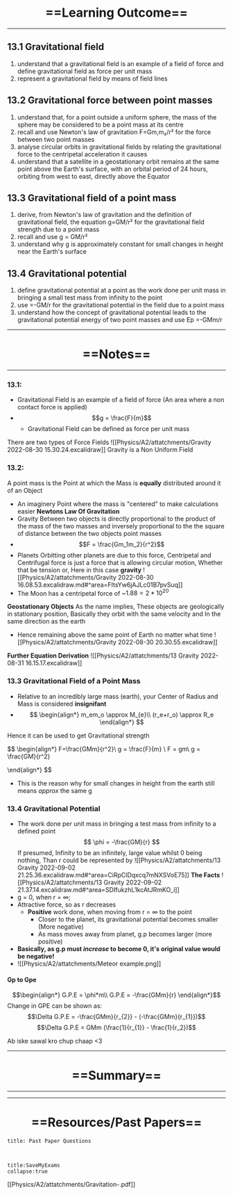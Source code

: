# <center> ==Learning Outcome==  </center>
___
## 13.1 Gravitational field
1. understand that a gravitational field is an example of a field of force and define gravitational field as force per unit mass
2. represent a gravitational field by means of field lines
## 13.2 Gravitational force between point masses
1. understand that, for a point outside a uniform sphere, the mass of the sphere may be considered to be a point mass at its centre
2. recall and use Newton's law of gravitation F=Gm,m₂/r² for the force between two point masses
3. analyse circular orbits in gravitational fields by relating the gravitational force to the centripetal acceleration it causes
4. understand that a satellite in a geostationary orbit remains at the same point above the Earth's surface, with an orbital period of 24 hours, orbiting from west to east, directly above the Equator
## 13.3 Gravitational field of a point mass
1. derive, from Newton's law of gravitation and the definition of gravitational field, the equation g=GM/r² for the gravitational field strength due to a point mass
2. recall and use g = GM/r²
3. understand why g is approximately constant for small changes in height near the Earth's surface
## 13.4 Gravitational potential
1. define gravitational potential at a point as the work done per unit mass in bringing a small test mass from infinity to the point
2. use =-GM/r for the gravitational potential in the field due to a point mass
3. understand how the concept of gravitational potential leads to the gravitational potential energy of two point masses and use Ep =-GMm/r
___

# <center> ==Notes==  </center>
___
### 13.1:
- Gravitational Field is an example of a field of force (An area where a non contact force is applied)
- $$g = \frac{F}{m}$$
	- Gravitational Field can be defined as force per unit mass

There are two types of Force Fields
![[Physics/A2/attatchments/Gravity 2022-08-30 15.30.24.excalidraw]]
Gravity is a Non Uniform Field

### 13.2:
A point mass is the Point  at which the Mass is **equally** distributed around it of an Object
- An imaginery Point where the mass is "centered" to make calculations easier
  **Newtons Law Of Gravitation**
- Gravity Between two objects is directly proportional to the product of the mass of the two masses and inversely proportional to the the square of distance between the two objects point masses
- $$F = \frac{Gm_1m_2}{r^2}$$
- Planets Orbitting other planets are due to this force, Centripetal and Centrifugal force is just a force that is allowing circular motion, Whether that be tension or, Here in this case **gravity**
![[Physics/A2/attatchments/Gravity 2022-08-30 16.08.53.excalidraw.md#^area=FItsYw6jAJLc01B7pvSuq]]
- The Moon has a centripetal force of ~$1.88 = 2*10^{20}$  

**Geostationary Objects** As the name implies, These objects are geologically in stationary position, Basically they orbit with the same velocity and In the same direction as the earth
- Hence remaining above the same point of Earth no matter what time
![[Physics/A2/attatchments/Gravity 2022-08-30 20.30.55.excalidraw]]

**Further Equation Derivation**
![[Physics/A2/attatchments/13 Gravity 2022-08-31 16.15.17.excalidraw]]

### 13.3 Gravitational Field of a Point Mass
- Relative to an incredibly large mass (earth), your Center of Radius and Mass is considered **insignifant**
- $$ 
\begin{align*}
m_em_o \approx M_{e}\\
(r_e+r_o) \approx R_e
\end{align*}
$$

Hence it can be used to get Gravitational strength

$$
\begin{align*}
F=\frac{GMm}{r^2}\\
 g  = \frac{F}{m} \\
F  = gm\\
g = \frac{GM}{r^2}

\end{align*}
$$
- This is the reason why for small changes in height from the earth still means *approx* the same g


### 13.4 Gravitational Potential
- The work done per unit mass in bringing a test mass from infinity to a defined point
$$
\phi = -\frac{GM}{r}
$$
If presumed, Infinity to be an infinitely, large value whilst 0 being nothing, Than r could be represented by
![[Physics/A2/attatchments/13 Gravity 2022-09-02 21.25.36.excalidraw.md#^area=CiRpClDqxcq7mNXSVoE75]]
**The Facts**
![[Physics/A2/attatchments/13 Gravity 2022-09-02 21.37.14.excalidraw.md#^area=SDIfukzhL1kcAtJRmKO_i]]
- g = 0, when r = $\infty$; 
- Attractive force, so as r decreases
	- **Positive** work done, when moving from r = $\infty$ to the point
		- Closer to the planet, its gravitational potential becomes smaller (More negative)
		- As mass moves away from planet, g.p becomes larger (more positive)
- **Basically, as g.p must *increase* to become 0, it's original value would be negative!** 
- ![[Physics/A2/attatchments/Meteor example.png]]
#### Gp to Gpe
$$\begin{align*}
G.P.E = \phi*m\\
G.P.E = -\frac{GMm}{r}
\end{align*}$$
Change in GPE can be shown as:
$$\Delta G.P.E = -\frac{GMm}{r_{2}} - (-\frac{GMm}{r_{1}})$$
$$\Delta G.P.E = GMm (\frac{1}{r_{1}} - \frac{1}{r_2})$$

Ab iske sawal kro chup chaap <3

___

# <center> ==Summary==  </center>
___



___



# <center> ==Resources/Past Papers==  </center>
```ad-note
title: Past Paper Questions



```
```ad-info
title:SaveMyExams
collapse:true
```
[[Physics/A2/attatchments/Gravitation-.pdf]]
